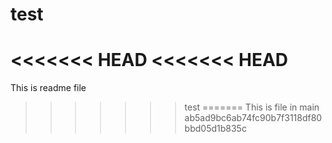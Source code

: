 # test
<<<<<<< HEAD
<<<<<<< HEAD
=======
This is readme file
>>>>>>> test
=======
This is file in main
>>>>>>> ab5ad9bc6ab74fc90b7f3118df80bbd05d1b835c

